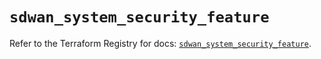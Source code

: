 # `sdwan_system_security_feature`

Refer to the Terraform Registry for docs: [`sdwan_system_security_feature`](https://registry.terraform.io/providers/ciscodevnet/sdwan/0.8.0/docs/resources/system_security_feature).
